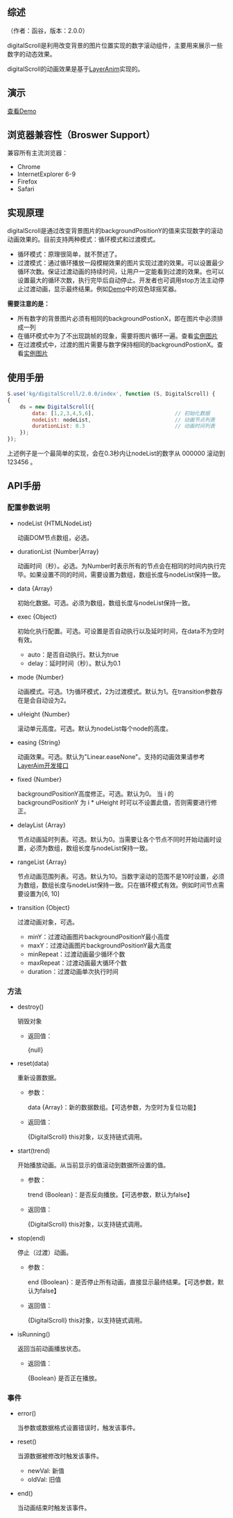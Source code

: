 ## 综述

（作者：函谷，版本：2.0.0）

digitalScroll是利用改变背景的图片位置实现的数字滚动组件，主要用来展示一些数字的动态效果。

digitalScroll的动画效果是基于[LayerAnim](http://kg.kissyui.com/layer-anim/2.0.0/guide/index.html)实现的。


## 演示

[查看Demo](http://kg.kissyui.com/digitalScroll/2.0.0/demo/index.html)


## 浏览器兼容性（Broswer Support）

兼容所有主流浏览器：

* Chrome
* InternetExplorer 6-9
* Firefox
* Safari

## 实现原理

digitalScroll是通过改变背景图片的backgroundPositionY的值来实现数字的滚动动画效果的。目前支持两种模式：循环模式和过渡模式。

* 循环模式：原理很简单，就不赘述了。
* 过渡模式：通过循环播放一段模糊效果的图片实现过渡的效果。可以设置最少循环次数。保证过渡动画的持续时间，让用户一定能看到过渡的效果。也可以设置最大的循环次数，执行完毕后自动停止。开发者也可调用stop方法主动停止过渡动画，显示最终结果。例如[Demo](http://kg.kissyui.com/digitalScroll/2.0.0/demo/index.html)中的双色球摇奖器。

**需要注意的是：**

* 所有数字的背景图片必须有相同的backgroundPostionX，即在图片中必须排成一列
* 在循环模式中为了不出现跳帧的现象，需要将图片循环一遍。查看[实例图片](http://img01.taobaocdn.com/tps/i1/T1u2ioXpJhXXbYQlri-18-480.png)
* 在过渡模式中，过渡的图片需要与数字保持相同的backgroundPostionX。查看[实例图片](http://img03.taobaocdn.com/tps/i3/T17.4mFdVhXXaynojr-2.0.0-3198.png)

## 使用手册

```javascript
S.use('kg/digitalScroll/2.0.0/index', function (S, DigitalScroll) {
{
    ds = new DigitalScroll({
		data: [1,2,3,4,5,6],                          // 初始化数据
		nodeList: nodeList,                           // 动画节点列表
		durationList: 0.3                             // 动画时间列表
	});
});
```

上述例子是一个最简单的实现，会在0.3秒内让nodeList的数字从 000000 滚动到 123456 。

## API手册

### 配置参数说明

- nodeList {HTMLNodeList}

	动画DOM节点数组，必选。

- durationList {Number|Array}

	动画时间（秒）。必选。为Number时表示所有的节点会在相同的时间内执行完毕。如果设置不同的时间，需要设置为数组，数组长度与nodeList保持一致。
  	
- data {Array}
	
	初始化数据。可选。必须为数组，数组长度与nodeList保持一致。

- exec {Object}
	
	初始化执行配置。可选。可设置是否自动执行以及延时时间，在data不为空时有效。
	
	- auto：是否自动执行。默认为true 
	- delay：延时时间（秒）。默认为0.1
	
- mode {Number}
	
	动画模式。可选。1为循环模式，2为过渡模式。默认为1。在transition参数存在是会自动设为2。
	
- uHeight {Number}

	滚动单元高度。可选。默认为nodeList每个node的高度。

- easing {String}

	动画效果。可选。默认为"Linear.easeNone"。支持的动画效果请参考 [LayerAim开发接口](http://kg.kissyui.com/layer-anim/2.0.0/guide/index.html#开发接口（API）)
	
- fixed {Number}

	backgroundPositionY高度修正。可选。默认为0。 当 i 的backgroundPositionY 为 i * uHeight 时可以不设置此值，否则需要进行修正。

- delayList {Array}
			
	节点动画延时列表。可选。默认为0。当需要让各个节点不同时开始动画时设置，必须为数组，数组长度与nodeList保持一致。
			
- rangeList {Array}	

	节点动画范围列表。可选。默认为10。当数字滚动的范围不是10时设置，必须为数组，数组长度与nodeList保持一致。只在循环模式有效。例如时间节点需要设置为[6, 10]
	
- transition {Object}
	
	过渡动画对象，可选。
	
	- minY：过渡动画图片backgroundPositionY最小高度
	- maxY：过渡动画图片backgroundPositionY最大高度
	- minRepeat：过渡动画最少循环个数
	- maxRepeat：过渡动画最大循环个数
	- duration：过渡动画单次执行时间
	
### 方法

- destroy()

   销毁对象

   * 返回值：

      {null} 
   
- reset(data)

   重新设置数据。
   
   * 参数：
   
      data {Array}：新的数据数组。【可选参数，为空时为复位功能】
   
   * 返回值：

      {DigitalScroll} this对象，以支持链式调用。

- start(trend)

   开始播放动画。从当前显示的值滚动到数据所设置的值。
   
   * 参数：
   
      trend {Boolean}：是否反向播放。【可选参数，默认为false】

   * 返回值：

      {DigitalScroll} this对象，以支持链式调用。

- stop(end)

   停止（过渡）动画。
   
   * 参数：
   
      end {Boolean}：是否停止所有动画，直接显示最终结果。【可选参数，默认为false】

   * 返回值：

      {DigitalScroll} this对象，以支持链式调用。

- isRunning()

   返回当前动画播放状态。

   * 返回值：

      {Boolean} 是否正在播放。
      
### 事件

- error()

   当参数或数据格式设置错误时，触发该事件。
   
- reset()

   当源数据被修改时触发该事件。
   	
   - newVal: 新值
   - oldVal: 旧值
   
- end()
	
   当动画结束时触发该事件。   	   

